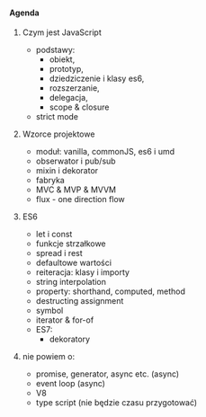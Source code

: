#### Agenda

1. Czym jest JavaScript
   - podstawy: 
        - obiekt, 
        - prototyp, 
        - dziedziczenie i klasy es6,
        - rozszerzanie,
        - delegacja,
        - scope & closure
   - strict mode
1. Wzorce projektowe
   - moduł: vanilla, commonJS, es6 i umd
   - obserwator i pub/sub
   - mixin i dekorator
   - fabryka
   - MVC & MVP & MVVM
   - flux - one direction flow
1. ES6
   - let i const
   - funkcje strzałkowe
   - spread i rest
   - defaultowe wartości
   - reiteracja: klasy i importy
   - string interpolation
   - property: shorthand, computed, method
   - destructing assignment
   - symbol
   - iterator & for-of
   - ES7:
     - dekoratory
   

1. nie powiem o:
   - promise, generator, async etc. (async)
   - event loop (async)
   - V8
   - type script (nie będzie czasu przygotować)
